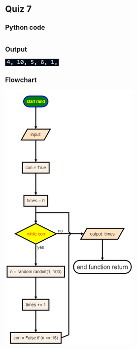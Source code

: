 # Quiz 7

## Python code
```python
```

## Output
![](/assets/Q_7.png)

## Flowchart
![](/flowCharts/q7.png)
